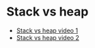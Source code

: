 # Stack vs heap

- [Stack vs heap video 1](https://www.youtube.com/watch?v=LTnp79Ke8FI)
- [Stack vs heap video 2](https://www.youtube.com/watch?v=PdvGEI-P3-M)
